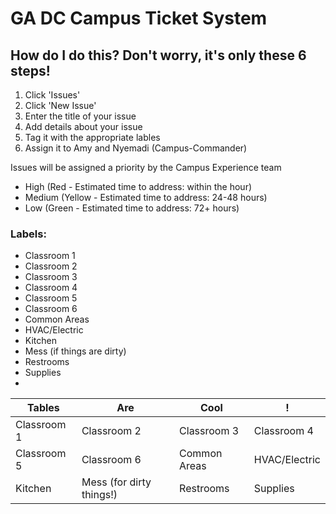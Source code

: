 # GA DC Campus Ticket System

## How do I do this? Don't worry, it's only these 6 steps!

1. Click 'Issues'
2. Click 'New Issue'
3. Enter the title of your issue
4. Add details about your issue
5. Tag it with the appropriate lables
6. Assign it to Amy and Nyemadi (Campus-Commander)

Issues will be assigned a priority by the Campus Experience team
* High (Red - Estimated time to address: within the hour)
* Medium (Yellow - Estimated time to address: 24-48 hours)
* Low (Green - Estimated time to address: 72+ hours)

### Labels:
* Classroom 1
* Classroom 2
* Classroom 3
* Classroom 4
* Classroom 5
* Classroom 6
* Common Areas
* HVAC/Electric
* Kitchen
* Mess (if things are dirty)
* Restrooms
* Supplies
* 

| Tables        | Are           | Cool  | !             |
| ----------- | ----------- | ----------- | ----------- |
| Classroom 1 | Classroom 2 | Classroom 3 | Classroom 4 |
| Classroom 5 | Classroom 6 | Common Areas | HVAC/Electric |
| Kitchen | Mess (for dirty things!) | Restrooms | Supplies |
